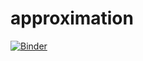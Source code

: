 # approximation

[![Binder](https://mybinder.org/badge_logo.svg)](https://mybinder.org/v2/gh/Kielx/approximation/HEAD?labpath=approx.ipynb)
